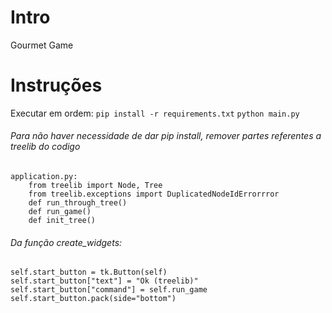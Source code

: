 # Intro
Gourmet Game

# Instruções
Executar em ordem:
    `pip install -r requirements.txt`
    `python main.py`

###### Para não haver necessidade de dar pip install, remover partes referentes a treelib do codigo 
    application.py:
        from treelib import Node, Tree
        from treelib.exceptions import DuplicatedNodeIdErrorrror
        def run_through_tree()
        def run_game()
        def init_tree()

###### Da função create_widgets:
    self.start_button = tk.Button(self)
    self.start_button["text"] = "Ok (treelib)"
    self.start_button["command"] = self.run_game
    self.start_button.pack(side="bottom")
